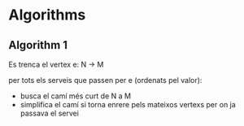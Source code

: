 # Algorithms

## Algorithm 1
Es trenca el vertex e: N -> M

per tots els serveis que passen per e (ordenats pel valor):
- busca el camí més curt de N a M
- simplifica el camí si torna enrere pels mateixos vertexs per on ja passava el servei
